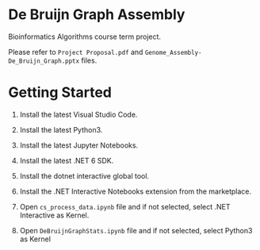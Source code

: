 # De Bruijn Graph Assembly
 Bioinformatics Algorithms course term project.
 
 Please refer to `Project Proposal.pdf` and `Genome_Assembly-De_Bruijn_Graph.pptx` files.
 
# Getting Started

1. Install the latest Visual Studio Code.

2. Install the latest Python3.

3. Install the latest Jupyter Notebooks.

4. Install the latest .NET 6 SDK.

5. Install the dotnet interactive global tool.

6. Install the .NET Interactive Notebooks extension from the marketplace.

7. Open `cs_process_data.ipynb` file and if not selected, select .NET Interactive as Kernel.

8. Open `DeBruijnGraphStats.ipynb` file and if not selected, select Python3 as Kernel
